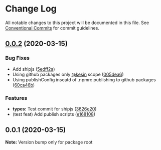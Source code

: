 # Change Log

All notable changes to this project will be documented in this file.
See [Conventional Commits](https://conventionalcommits.org) for commit guidelines.

## [0.0.2](https://github.com/Kesin11/my-lerna-typescript-sandbox/compare/v0.0.1...v0.0.2) (2020-03-15)


### Bug Fixes

* Add shipjs ([5edff2a](https://github.com/Kesin11/my-lerna-typescript-sandbox/commit/5edff2ad80175098e875befdfef289e54bbb4e43))
* Using github packages only [@kesin](https://github.com/kesin) scope ([005dea6](https://github.com/Kesin11/my-lerna-typescript-sandbox/commit/005dea6c9e10f49749cf93cd3d3667f0ac329a3a))
* Using publishConfig inseatd of .npmrc publishing to github packages ([60ca46b](https://github.com/Kesin11/my-lerna-typescript-sandbox/commit/60ca46b5cb0e09c90743f2e1efbf4fcb320c30a7))


### Features

* **types:** Test commit for shipjs ([3626e20](https://github.com/Kesin11/my-lerna-typescript-sandbox/commit/3626e20c572b35b2e8bd1154d49340809d46e730))
* (test feat) Add publish scripts ([e168108](https://github.com/Kesin11/my-lerna-typescript-sandbox/commit/e168108cfc664a91e2cdc0dd5b4784a07ca05ec3))





## 0.0.1 (2020-03-15)

**Note:** Version bump only for package root
